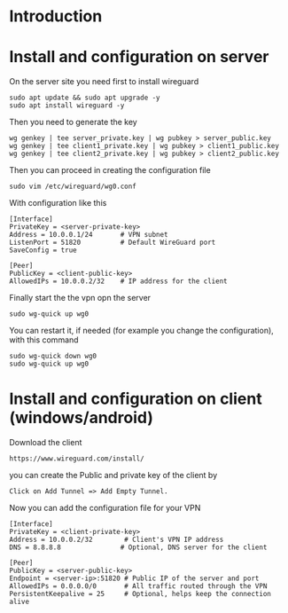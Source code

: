 # Introduction


# Install and configuration on server

On the server site you need first to install wireguard

```
sudo apt update && sudo apt upgrade -y
sudo apt install wireguard -y
```

Then you need to generate the key
```
wg genkey | tee server_private.key | wg pubkey > server_public.key
wg genkey | tee client1_private.key | wg pubkey > client1_public.key
wg genkey | tee client2_private.key | wg pubkey > client2_public.key
```

Then you can proceed in creating the configuration file

```
sudo vim /etc/wireguard/wg0.conf
```

With configuration like this

```
[Interface]
PrivateKey = <server-private-key>
Address = 10.0.0.1/24       # VPN subnet
ListenPort = 51820          # Default WireGuard port
SaveConfig = true

[Peer]
PublicKey = <client-public-key>
AllowedIPs = 10.0.0.2/32    # IP address for the client
```

Finally start the the vpn opn the server

```
sudo wg-quick up wg0
```

You can restart it, if needed (for example you change the configuration), with this command
```
sudo wg-quick down wg0
sudo wg-quick up wg0
```

# Install and configuration on client (windows/android)

Download the client
```
https://www.wireguard.com/install/
```
you can create the Public and private key of the client by
```
Click on Add Tunnel => Add Empty Tunnel.
```

Now you can add the configuration file for your VPN
```
[Interface]
PrivateKey = <client-private-key>
Address = 10.0.0.2/32        # Client's VPN IP address
DNS = 8.8.8.8               # Optional, DNS server for the client

[Peer]
PublicKey = <server-public-key>
Endpoint = <server-ip>:51820 # Public IP of the server and port
AllowedIPs = 0.0.0.0/0       # All traffic routed through the VPN
PersistentKeepalive = 25     # Optional, helps keep the connection alive
```

